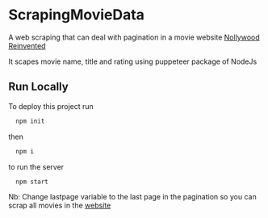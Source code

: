 # ScrapingMovieData

A web scraping that can deal with pagination in a movie website [Nollywood Reinvented](https://www.nollywoodreinvented.com/list-of-all-reviews)

It scapes movie name, title and rating using puppeteer package of NodeJs


## Run Locally

To deploy this project run

```bash
  npm init
```
then

```bash
  npm i
```

to run the server

```bash
  npm start
```

Nb: Change lastpage variable to the last page in the pagination so you can scrap all movies in the [website](https://www.nollywoodreinvented.com/list-of-all-reviews)




